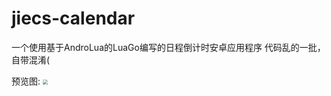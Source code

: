 # jiecs-calendar

一个使用基于AndroLua的LuaGo编写的日程倒计时安卓应用程序
代码乱的一批，自带混淆(

预览图:
<img src="https://img.vim-cn.com/7b/1f5d5b08a93e9e4644ba34bd90226f11fe2a09.jpg"  style="zoom: 50%;"/>
